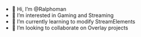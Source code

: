 - 👋 Hi, I’m @Ralphoman
- 👀 I’m interested in Gaming and Streaming
- 🌱 I’m currently learning to modify StreamElements
- 💞️ I’m looking to collaborate on Overlay projects

<!---

--->
